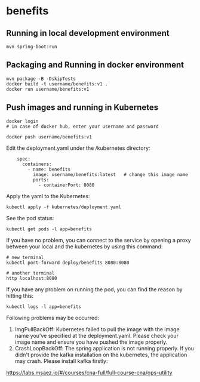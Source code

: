 # benefits

## Running in local development environment

```
mvn spring-boot:run
```

## Packaging and Running in docker environment

```
mvn package -B -DskipTests
docker build -t username/benefits:v1 .
docker run username/benefits:v1
```

## Push images and running in Kubernetes

```
docker login 
# in case of docker hub, enter your username and password

docker push username/benefits:v1
```

Edit the deployment.yaml under the /kubernetes directory:
```
    spec:
      containers:
        - name: benefits
          image: username/benefits:latest   # change this image name
          ports:
            - containerPort: 8080

```

Apply the yaml to the Kubernetes:
```
kubectl apply -f kubernetes/deployment.yaml
```

See the pod status:
```
kubectl get pods -l app=benefits
```

If you have no problem, you can connect to the service by opening a proxy between your local and the kubernetes by using this command:
```
# new terminal
kubectl port-forward deploy/benefits 8080:8080

# another terminal
http localhost:8080
```

If you have any problem on running the pod, you can find the reason by hitting this:
```
kubectl logs -l app=benefits
```

Following problems may be occurred:

1. ImgPullBackOff:  Kubernetes failed to pull the image with the image name you've specified at the deployment.yaml. Please check your image name and ensure you have pushed the image properly.
1. CrashLoopBackOff: The spring application is not running properly. If you didn't provide the kafka installation on the kubernetes, the application may crash. Please install kafka firstly:

https://labs.msaez.io/#/courses/cna-full/full-course-cna/ops-utility

